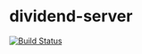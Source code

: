 # dividend-server

[![Build Status](https://travis-ci.org/Quintinity/dividend-server.svg?branch=master)](https://travis-ci.org/Quintinity/dividend-server)
